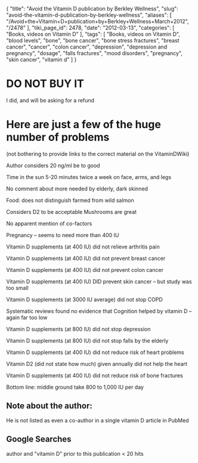 {
    "title": "Avoid the Vitamin D publication by Berkley Wellness",
    "slug": "avoid-the-vitamin-d-publication-by-berkley-wellness",
    "aliases": [
        "/Avoid+the+Vitamin+D+publication+by+Berkley+Wellness+March+2012",
        "/2478"
    ],
    "tiki_page_id": 2478,
    "date": "2012-03-13",
    "categories": [
        "Books, videos on Vitamin D"
    ],
    "tags": [
        "Books, videos on Vitamin D",
        "blood levels",
        "bone",
        "bone cancer",
        "bone stress fractures",
        "breast cancer",
        "cancer",
        "colon cancer",
        "depression",
        "depression and pregnancy",
        "dosage",
        "falls fractures",
        "mood disorders",
        "pregnancy",
        "skin cancer",
        "vitamin d"
    ]
}


# DO NOT BUY IT

I did, and will be asking for a refund

# Here are just a few of the huge number of problems

(not bothering to provide links to the correct material on the VitaminDWiki)

Author considers 20 ng/ml be to good

Time in the sun 5-20 minutes twice a week on face, arms, and legs

No comment about more needed by elderly, dark skinned

Food: does not distinguish farmed from wild salmon

Considers D2 to be acceptable Mushrooms are great

No apparent mention of co-factors

Pregnancy – seems to need more than 400 IU

Vitamin D supplements (at 400 IU) did not relieve arthritis pain

Vitamin D supplements (at 400 IU) did not prevent breast cancer

Vitamin D supplements (at 400 IU) did not prevent colon cancer

Vitamin D supplements (at 400 IU) DID prevent skin cancer – but study was too small

Vitamin D supplements (at 3000 IU average)  did not stop COPD

Systematic reviews found no evidence that Cognition helped by vitamin D – again far too low 

Vitamin D supplements (at 800 IU) did not stop depression

Vitamin D supplements (at 800 IU) did not stop falls by the elderly

Vitamin D supplements (at 400 IU) did not reduce risk of heart problems

Vitamin D2 (did not state how much) given annually did not help the heart

Vitamin D supplements (at 400 IU) did not reduce risk of bone fractures

Bottom line: middle ground take 800 to 1,000 IU per day

## Note about the author:

He is not listed as even a co-author in a single vitamin D article in PubMed

## Google Searches

author and "vitamin D" prior to this publication  < 20 hits